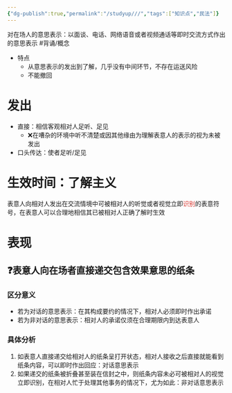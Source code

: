 ```yaml
---
{"dg-publish":true,"permalink":"/studyup///","tags":["知识点","民法"]}
---
```


对在场人的意思表示：以面谈、电话、网络语音或者视频通话等即时交流方式作出的意思表示 #背诵/概念 
- 特点
	- 从意思表示的发出到了解，几乎没有中间环节，不存在运送风险
	- 不能撤回
# 发出
- 直接：相信客观相对人足听、足见
	- ❌在嘈杂的环境中听不清楚或因其他缘由为理解表意人的表示的视为未被发出
- 口头传达：使者足听/足见
# 生效时间：了解主义
表意人向相对人发出在交流情境中可被相对人的听觉或者视觉立即<font color="#d83931">识别</font>的表意符号，在表意人可以合理地相信其已被相对人正确了解时生效
# 表现
## ❓表意人向在场者直接递交包含效果意思的纸条
### 区分意义
- 若为对话的意思表示：在其构成要约的情况下，相对人必须即时作出承诺
- 若为非对话的意思表示：相对人的承诺仅须在合理期限内到达表意人
### 具体分析
1. 如表意人直接递交给相对人的纸条呈打开状态，相对人接收之后直接就能看到纸条内容，可以即时作出回应：对话意思表示
2. 如果递交的纸条被折叠甚至装在信封之中，则纸条内容未必可被相对人的视觉立即识别，在相对人忙于处理其他事务的情况下，尤为如此：非对话意思表示
